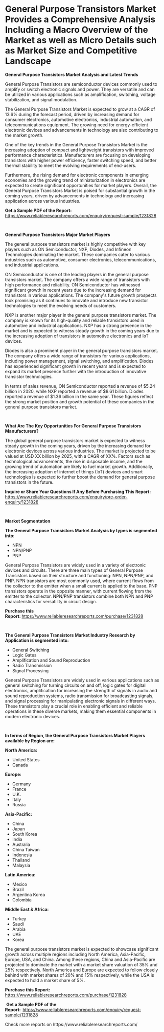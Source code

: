 <p><h1>General Purpose Transistors Market Provides a Comprehensive Analysis Including a Macro Overview of the Market as well as Micro Details such as Market Size and Competitive Landscape</h1></p><p><strong>General Purpose Transistors Market Analysis and Latest Trends</strong></p>
<p><p>General Purpose Transistors are semiconductor devices commonly used to amplify or switch electronic signals and power. They are versatile and can be utilized in various applications such as amplification, switching, voltage stabilization, and signal modulation.</p><p>The General Purpose Transistors Market is expected to grow at a CAGR of 13.6% during the forecast period, driven by increasing demand for consumer electronics, automotive electronics, industrial automation, and telecommunications equipment. The growing need for energy-efficient electronic devices and advancements in technology are also contributing to the market growth.</p><p>One of the key trends in the General Purpose Transistors Market is the increasing adoption of compact and lightweight transistors with improved performance characteristics. Manufacturers are focusing on developing transistors with higher power efficiency, faster switching speed, and better thermal stability to meet the evolving requirements of end-users.</p><p>Furthermore, the rising demand for electronic components in emerging economies and the growing trend of miniaturization in electronics are expected to create significant opportunities for market players. Overall, the General Purpose Transistors Market is poised for substantial growth in the coming years, driven by advancements in technology and increasing application across various industries.</p></p>
<p><strong>Get a Sample PDF of the Report:&nbsp;</strong> <a href="https://www.reliableresearchreports.com/enquiry/request-sample/1231828">https://www.reliableresearchreports.com/enquiry/request-sample/1231828</a></p>
<p>&nbsp;</p>
<p><strong>General Purpose Transistors Major Market Players</strong></p>
<p><p>The general purpose transistors market is highly competitive with key players such as ON Semiconductor, NXP, Diodes, and Infineon Technologies dominating the market. These companies cater to various industries such as automotive, consumer electronics, telecommunications, and industrial applications.</p><p>ON Semiconductor is one of the leading players in the general purpose transistors market. The company offers a wide range of transistors with high performance and reliability. ON Semiconductor has witnessed significant growth in recent years due to the increasing demand for transistors in various applications. The company's future growth prospects look promising as it continues to innovate and introduce new transistor technologies to meet the evolving needs of customers.</p><p>NXP is another major player in the general purpose transistors market. The company is known for its high-quality and reliable transistors used in automotive and industrial applications. NXP has a strong presence in the market and is expected to witness steady growth in the coming years due to the increasing adoption of transistors in automotive electronics and IoT devices.</p><p>Diodes is also a prominent player in the general purpose transistors market. The company offers a wide range of transistors for various applications, including power management, signal switching, and amplification. Diodes has experienced significant growth in recent years and is expected to expand its market presence further with the introduction of innovative transistor technologies.</p><p>In terms of sales revenue, ON Semiconductor reported a revenue of $5.24 billion in 2020, while NXP reported a revenue of $8.61 billion. Diodes reported a revenue of $1.36 billion in the same year. These figures reflect the strong market position and growth potential of these companies in the general purpose transistors market.</p></p>
<p>&nbsp;</p>
<p><strong>What Are The Key Opportunities For General Purpose Transistors Manufacturers?</strong></p>
<p><p>The global general purpose transistors market is expected to witness steady growth in the coming years, driven by the increasing demand for electronic devices across various industries. The market is projected to be valued at USD XX billion by 2025, with a CAGR of XX%. Factors such as technological advancements, the rise in disposable income, and the growing trend of automation are likely to fuel market growth. Additionally, the increasing adoption of internet of things (IoT) devices and smart technologies is expected to further boost the demand for general purpose transistors in the future.</p></p>
<p><strong>Inquire or Share Your Questions If Any Before Purchasing This Report:</strong> <a href="https://www.reliableresearchreports.com/enquiry/pre-order-enquiry/1231828">https://www.reliableresearchreports.com/enquiry/pre-order-enquiry/1231828</a></p>
<p>&nbsp;</p>
<p><strong>Market Segmentation</strong></p>
<p><strong>The General Purpose Transistors Market Analysis by types is segmented into:</strong></p>
<p><ul><li>NPN</li><li>NPN/PNP</li><li>PNP</li></ul></p>
<p><p>General Purpose Transistors are widely used in a variety of electronic devices and circuits. There are three main types of General Purpose Transistors based on their structure and functioning: NPN, NPN/PNP, and PNP. NPN transistors are most commonly used, where current flows from the collector to the emitter when a small current is applied to the base. PNP transistors operate in the opposite manner, with current flowing from the emitter to the collector. NPN/PNP transistors combine both NPN and PNP characteristics for versatility in circuit design.</p></p>
<p><strong>Purchase this Report:&nbsp;</strong><a href="https://www.reliableresearchreports.com/purchase/1231828">https://www.reliableresearchreports.com/purchase/1231828</a></p>
<p>&nbsp;</p>
<p><strong>The General Purpose Transistors Market Industry Research by Application is segmented into:</strong></p>
<p><ul><li>General Switching</li><li>Logic Gates</li><li>Amplification and Sound Reproduction</li><li>Radio Transmission</li><li>Signal Processing</li></ul></p>
<p><p>General Purpose Transistors are widely used in various applications such as general switching for turning circuits on and off, logic gates for digital electronics, amplification for increasing the strength of signals in audio and sound reproduction systems, radio transmission for broadcasting signals, and signal processing for manipulating electronic signals in different ways. These transistors play a crucial role in enabling efficient and reliable operations in these diverse markets, making them essential components in modern electronic devices.</p></p>
<p>&nbsp;</p>
<p><strong>In terms of Region, the General Purpose Transistors Market Players available by Region are:</strong></p>
<p>
    <p> <strong> North America: </strong>
        <ul>
            <li>United States</li>
            <li>Canada</li>
        </ul>
        </p> 
    <p> <strong> Europe: </strong>
        <ul>
            <li>Germany</li>
            <li>France</li>
            <li>U.K.</li>
            <li>Italy</li>
            <li>Russia</li>
        </ul>
        </p> 
    <p> <strong> Asia-Pacific: </strong>
        <ul>
            <li>China</li>
            <li>Japan</li>
            <li>South Korea</li>
            <li>India</li>
            <li>Australia</li>
            <li>China Taiwan</li>
            <li>Indonesia</li>
            <li>Thailand</li>
            <li>Malaysia</li>
        </ul>
        </p> 
    <p> <strong> Latin America: </strong>
        <ul>
            <li>Mexico</li>
            <li>Brazil</li>
            <li>Argentina Korea</li>
            <li>Colombia</li>
        </ul>
        </p> 
    <p> <strong> Middle East & Africa: </strong>
        <ul>
            <li>Turkey</li>
            <li>Saudi</li>
            <li>Arabia</li>
            <li>UAE</li>
            <li>Korea</li>
        </ul>
    </p>
    </p>
<p><p>The general purpose transistors market is expected to showcase significant growth across multiple regions including North America, Asia-Pacific, Europe, USA, and China. Among these regions, China and Asia-Pacific are projected to dominate the market with a market share valuation of 35% and 25% respectively. North America and Europe are expected to follow closely behind with market shares of 20% and 15% respectively, while the USA is expected to hold a market share of 5%.</p></p>
<p><strong>Purchase this Report: </strong><a href="https://www.reliableresearchreports.com/purchase/1231828">https://www.reliableresearchreports.com/purchase/1231828</a></p>
<p>&nbsp;<strong>Get a Sample PDF of the Report:&nbsp;&nbsp;</strong><a href="https://www.reliableresearchreports.com/enquiry/request-sample/1231828">https://www.reliableresearchreports.com/enquiry/request-sample/1231828</a></p>
<p><strong></strong></p>
<p>Check more reports on https://www.reliableresearchreports.com/</p>
